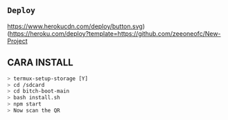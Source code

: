 ## `Deploy`
https://www.herokucdn.com/deploy/button.svg)(https://heroku.com/deploy?template=https://github.com/zeeoneofc/New-Project

## CARA INSTALL
```bash
> termux-setup-storage [Y]
> cd /sdcard
> cd bitch-boot-main
> bash install.sh
> npm start
> Now scan the QR
```
